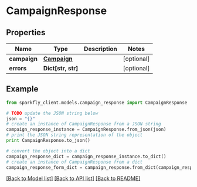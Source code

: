 # CampaignResponse


## Properties
Name | Type | Description | Notes
------------ | ------------- | ------------- | -------------
**campaign** | [**Campaign**](Campaign.md) |  | [optional] 
**errors** | **Dict[str, str]** |  | [optional] 

## Example

```python
from sparkfly_client.models.campaign_response import CampaignResponse

# TODO update the JSON string below
json = "{}"
# create an instance of CampaignResponse from a JSON string
campaign_response_instance = CampaignResponse.from_json(json)
# print the JSON string representation of the object
print CampaignResponse.to_json()

# convert the object into a dict
campaign_response_dict = campaign_response_instance.to_dict()
# create an instance of CampaignResponse from a dict
campaign_response_form_dict = campaign_response.from_dict(campaign_response_dict)
```
[[Back to Model list]](../README.md#documentation-for-models) [[Back to API list]](../README.md#documentation-for-api-endpoints) [[Back to README]](../README.md)


